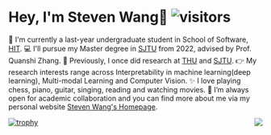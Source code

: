 # Hey, I'm Steven Wang👋 ![visitors](https://visitor-badge.glitch.me/badge?page_id=gszfwsb.gszfwsb)
🍻 I'm currently a last-year undergraduate student in School of Software, [HIT](http://en.hit.edu.cn/). 
💻 I'll pursue my Master degree in [SJTU](https://en.sjtu.edu.cn/) from 2022, advised by Prof. Quanshi Zhang.
📘 Previously, I once did research at [THU](https://www.tsinghua.edu.cn/en/index.htm) and [SJTU](https://en.sjtu.edu.cn/).
👉 My research interests range across Interpretability in machine learning(deep learning), Multi-modal Learning and Computer Vision.
✨ I love playing chess, piano, guitar, singing, reading and watching movies.
🚀 I’m always open for academic collaboration and you can find more about me via my personal website [Steven Wang's Homepage](https://gszfwsb.github.io/).

<p align="left">
<img align="right" src="https://github-readme-stats.vercel.app/api?username=gszfwsb&show_icons=true&icon_color=CE1D2D&text_color=718096&bg_color=ffffff&hide_title=true" /></p>

[![trophy](https://github-profile-trophy.vercel.app/?username=gszfwsb)](https://github.com/ryo-ma/github-profile-trophy)



